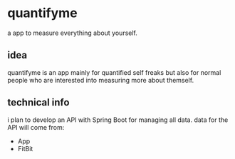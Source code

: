 # quantifyme
a app to measure everything about yourself.

## idea
quantifyme is an app mainly for quantified self freaks but also for normal people who are interested into measuring more about themself.

## technical info
i plan to develop an API with Spring Boot for managing all data.
data for the API will come from:
- App
- FitBit

